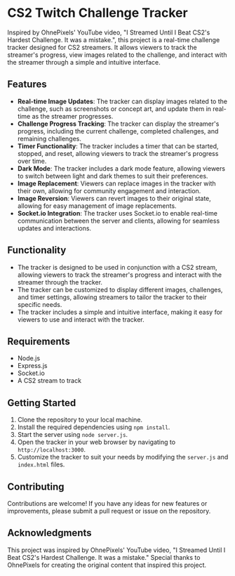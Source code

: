 **CS2 Twitch Challenge Tracker**
=====================================

Inspired by OhnePixels' YouTube video, "I Streamed Until I Beat CS2's Hardest Challenge. It was a mistake.", this project is a real-time challenge tracker designed for CS2 streamers. It allows viewers to track the streamer's progress, view images related to the challenge, and interact with the streamer through a simple and intuitive interface.

**Features**
------------

* **Real-time Image Updates**: The tracker can display images related to the challenge, such as screenshots or concept art, and update them in real-time as the streamer progresses.
* **Challenge Progress Tracking**: The tracker can display the streamer's progress, including the current challenge, completed challenges, and remaining challenges.
* **Timer Functionality**: The tracker includes a timer that can be started, stopped, and reset, allowing viewers to track the streamer's progress over time.
* **Dark Mode**: The tracker includes a dark mode feature, allowing viewers to switch between light and dark themes to suit their preferences.
* **Image Replacement**: Viewers can replace images in the tracker with their own, allowing for community engagement and interaction.
* **Image Reversion**: Viewers can revert images to their original state, allowing for easy management of image replacements.
* **Socket.io Integration**: The tracker uses Socket.io to enable real-time communication between the server and clients, allowing for seamless updates and interactions.

**Functionality**
-----------------

* The tracker is designed to be used in conjunction with a CS2 stream, allowing viewers to track the streamer's progress and interact with the streamer through the tracker.
* The tracker can be customized to display different images, challenges, and timer settings, allowing streamers to tailor the tracker to their specific needs.
* The tracker includes a simple and intuitive interface, making it easy for viewers to use and interact with the tracker.

**Requirements**
---------------

* Node.js
* Express.js
* Socket.io
* A CS2 stream to track

**Getting Started**
-------------------

1. Clone the repository to your local machine.
2. Install the required dependencies using `npm install`.
3. Start the server using `node server.js`.
4. Open the tracker in your web browser by navigating to `http://localhost:3000`.
5. Customize the tracker to suit your needs by modifying the `server.js` and `index.html` files.

**Contributing**
---------------

Contributions are welcome! If you have any ideas for new features or improvements, please submit a pull request or issue on the repository.

**Acknowledgments**
-----------------

This project was inspired by OhnePixels' YouTube video, "I Streamed Until I Beat CS2's Hardest Challenge. It was a mistake." Special thanks to OhnePixels for creating the original content that inspired this project.
